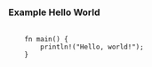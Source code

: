 ### Example Hello World

<pre>
    <code class="rust hljs">
    fn main() {
        println!("Hello, world!");
    }
    </code>
</pre>
